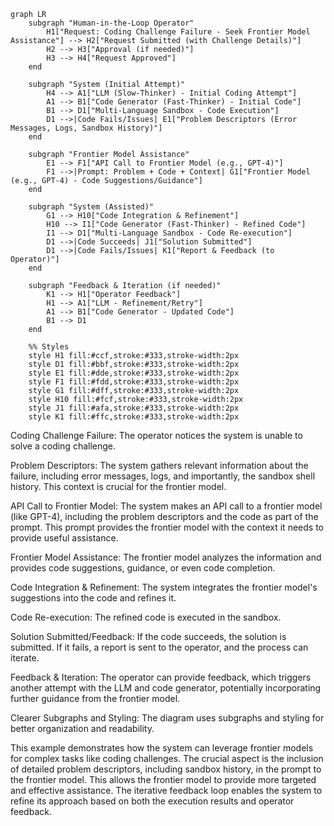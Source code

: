 ```mermaid
graph LR
    subgraph "Human-in-the-Loop Operator"
        H1["Request: Coding Challenge Failure - Seek Frontier Model Assistance"] --> H2["Request Submitted (with Challenge Details)"]
        H2 --> H3["Approval (if needed)"]
        H3 --> H4["Request Approved"]
    end

    subgraph "System (Initial Attempt)"
        H4 --> A1["LLM (Slow-Thinker) - Initial Coding Attempt"]
        A1 --> B1["Code Generator (Fast-Thinker) - Initial Code"]
        B1 --> D1["Multi-Language Sandbox - Code Execution"]
        D1 -->|Code Fails/Issues| E1["Problem Descriptors (Error Messages, Logs, Sandbox History)"]
    end

    subgraph "Frontier Model Assistance"
        E1 --> F1["API Call to Frontier Model (e.g., GPT-4)"]
        F1 -->|Prompt: Problem + Code + Context| G1["Frontier Model (e.g., GPT-4) - Code Suggestions/Guidance"]
    end

    subgraph "System (Assisted)"
        G1 --> H10["Code Integration & Refinement"]
        H10 --> I1["Code Generator (Fast-Thinker) - Refined Code"]
        I1 --> D1["Multi-Language Sandbox - Code Re-execution"]
        D1 -->|Code Succeeds| J1["Solution Submitted"]
        D1 -->|Code Fails/Issues| K1["Report & Feedback (to Operator)"]
    end

    subgraph "Feedback & Iteration (if needed)"
        K1 --> H1["Operator Feedback"]
        H1 --> A1["LLM - Refinement/Retry"]
        A1 --> B1["Code Generator - Updated Code"]
        B1 --> D1
    end

    %% Styles
    style H1 fill:#ccf,stroke:#333,stroke-width:2px
    style D1 fill:#bbf,stroke:#333,stroke-width:2px
    style E1 fill:#dde,stroke:#333,stroke-width:2px
    style F1 fill:#fdd,stroke:#333,stroke-width:2px
    style G1 fill:#dff,stroke:#333,stroke-width:2px
    style H10 fill:#fcf,stroke:#333,stroke-width:2px
    style J1 fill:#afa,stroke:#333,stroke-width:2px
    style K1 fill:#ffc,stroke:#333,stroke-width:2px
```
Coding Challenge Failure: The operator notices the system is unable to solve a coding challenge.

Problem Descriptors: The system gathers relevant information about the failure, including error messages, logs, and importantly, the sandbox shell history.  This context is crucial for the frontier model.

API Call to Frontier Model: The system makes an API call to a frontier model (like GPT-4), including the problem descriptors and the code as part of the prompt. This prompt provides the frontier model with the context it needs to provide useful assistance.

Frontier Model Assistance: The frontier model analyzes the information and provides code suggestions, guidance, or even code completion.

Code Integration & Refinement: The system integrates the frontier model's suggestions into the code and refines it.

Code Re-execution: The refined code is executed in the sandbox.

Solution Submitted/Feedback: If the code succeeds, the solution is submitted. If it fails, a report is sent to the operator, and the process can iterate.

Feedback & Iteration: The operator can provide feedback, which triggers another attempt with the LLM and code generator, potentially incorporating further guidance from the frontier model.

Clearer Subgraphs and Styling:  The diagram uses subgraphs and styling for better organization and readability.

This example demonstrates how the system can leverage frontier models for complex tasks like coding challenges. The crucial aspect is the inclusion of detailed problem descriptors, including sandbox history, in the prompt to the frontier model. This allows the frontier model to provide more targeted and effective assistance. The iterative feedback loop enables the system to refine its approach based on both the execution results and operator feedback.
